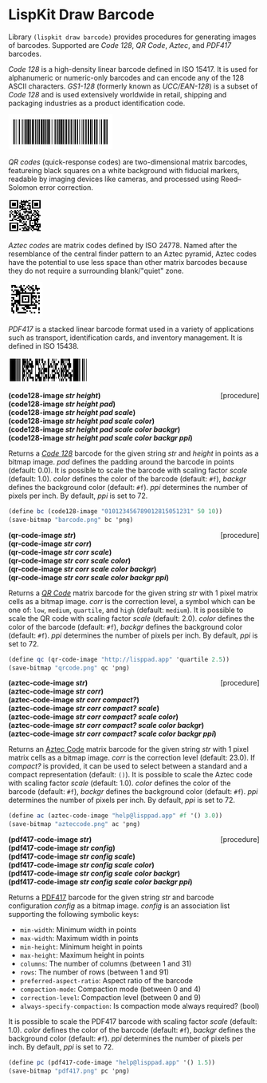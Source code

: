 # LispKit Draw Barcode

Library `(lispkit draw barcode)` provides procedures for generating images of barcodes. Supported are _Code 128_, _QR Code_, _Aztec_, and _PDF417_ barcodes.

_Code 128_ is a high-density linear barcode defined in ISO 15417. It is used for alphanumeric or numeric-only barcodes and can encode any of the 128 ASCII characters. _GS1-128_ (formerly known as _UCC/EAN-128_) is a subset of _Code 128_ and is used extensively worldwide in retail, shipping and packaging industries as a product identification code.

![Code 128 Barcode](images/code128.png)

_QR codes_ (quick-response codes) are two-dimensional matrix barcodes, featureing black squares on a white background with fiducial markers, readable by imaging devices like cameras, and processed using Reed–Solomon error correction.

![QR Code](images/qrcode.png)

_Aztec codes_ are matrix codes defined by ISO 24778. Named after the resemblance of the central finder pattern to an Aztec pyramid, Aztec codes have the potential to use less space than other matrix barcodes because they do not require a surrounding blank/"quiet" zone.

![Aztec Code](images/aztec.png)

_PDF417_ is a stacked linear barcode format used in a variety of applications such as transport, identification cards, and inventory management. It is defined in ISO 15438.

![PDF417 Code](images/pdf417.png)


**(code128-image _str height_)** &nbsp;&nbsp;&nbsp; <span style="float:right;text-align:rigth;">[procedure]</span>  
**(code128-image _str height pad_)**  
**(code128-image _str height pad scale_)**  
**(code128-image _str height pad scale color_)**  
**(code128-image _str height pad scale color backgr_)**  
**(code128-image _str height pad scale color backgr ppi_)**  

Returns a _[Code 128](https://en.wikipedia.org/wiki/Code_128)_ barcode for the given string _str_ and _height_ in points as a bitmap image. _pad_ defines the padding around the barcode in points (default: 0.0). It is possible to scale the barcode with scaling factor _scale_ (default: 1.0). _color_ defines the color of the barcode (default: `#f`), _backgr_ defines the background color (default: `#f`). _ppi_ determines the number of pixels per inch. By default, _ppi_ is set to 72.

```scheme
(define bc (code128-image "010123456789012815051231" 50 10))
(save-bitmap "barcode.png" bc 'png)
```

**(qr-code-image _str_)** &nbsp;&nbsp;&nbsp; <span style="float:right;text-align:rigth;">[procedure]</span>  
**(qr-code-image _str corr_)**  
**(qr-code-image _str corr scale_)**  
**(qr-code-image _str corr scale color_)**  
**(qr-code-image _str corr scale color backgr_)**  
**(qr-code-image _str corr scale color backgr ppi_)**  

Returns a _[QR Code](https://en.wikipedia.org/wiki/QR_code)_ matrix barcode for the given string _str_ with 1 pixel matrix cells as a bitmap image. _corr_ is the correction level, a symbol which can be one of: `low`, `medium`, `quartile`, and `high` (default: `medium`). It is possible to scale the QR code with scaling factor _scale_ (default: 2.0). _color_ defines the color of the barcode (default: `#f`), _backgr_ defines the background color (default: `#f`). _ppi_ determines the number of pixels per inch. By default, _ppi_ is set to 72.

```scheme
(define qc (qr-code-image "http://lisppad.app" 'quartile 2.5))
(save-bitmap "qrcode.png" qc 'png)
```

**(aztec-code-image _str_)** &nbsp;&nbsp;&nbsp; <span style="float:right;text-align:rigth;">[procedure]</span>  
**(aztec-code-image _str corr_)**  
**(aztec-code-image _str corr compact?_)**  
**(aztec-code-image _str corr compact? scale_)**  
**(aztec-code-image _str corr compact? scale color_)**  
**(aztec-code-image _str corr compact? scale color backgr_)**  
**(aztec-code-image _str corr compact? scale color backgr ppi_)**  

Returns an [Aztec Code](https://en.wikipedia.org/wiki/Aztec_Code) matrix barcode for the given string _str_ with 1 pixel matrix cells as a bitmap image. _corr_ is the correction level (default: 23.0). If _compact?_ is provided, it can be used to select between a standard and a compact representation (default: `()`). It is possible to scale the Aztec code with scaling factor _scale_ (default: 1.0). _color_ defines the color of the barcode (default: `#f`), _backgr_ defines the background color (default: `#f`). _ppi_ determines the number of pixels per inch. By default, _ppi_ is set to 72.

```scheme
(define ac (aztec-code-image "help@lisppad.app" #f '() 3.0))
(save-bitmap "azteccode.png" ac 'png)
```

**(pdf417-code-image _str_)** &nbsp;&nbsp;&nbsp; <span style="float:right;text-align:rigth;">[procedure]</span>  
**(pdf417-code-image _str config_)**  
**(pdf417-code-image _str config scale_)**  
**(pdf417-code-image _str config scale color_)**  
**(pdf417-code-image _str config scale color backgr_)**  
**(pdf417-code-image _str config scale color backgr ppi_)**  

Returns a [PDF417](https://en.wikipedia.org/wiki/PDF417) barcode for the given string _str_ and barcode configuration _config_ as a bitmap image. _config_ is an association list supporting the following symbolic keys:

  - `min-width`: Minimum width in points
  - `max-width`: Maximum width in points
  - `min-height`: Minimum height in points
  - `max-height`: Maximum height in points
  - `columns`: The number of columns (between 1 and 31)
  - `rows`: The number of rows (between 1 and 91)
  - `preferred-aspect-ratio`: Aspect ratio of the barcode
  - `compaction-mode`: Compaction mode (between 0 and 4)
  - `correction-level`: Compaction level (between 0 and 9)
  - `always-specify-compaction`: Is compaction mode always required? (bool)

It is possible to scale the PDF417 barcode with scaling factor _scale_ (default: 1.0). _color_ defines the color of the barcode (default: `#f`), _backgr_ defines the background color (default: `#f`). _ppi_ determines the number of pixels per inch. By default, _ppi_ is set to 72.

```scheme
(define pc (pdf417-code-image "help@lisppad.app" '() 1.5))
(save-bitmap "pdf417.png" pc 'png)
```
